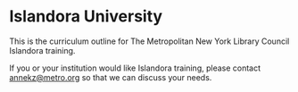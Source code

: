 # Islandora University

This is the curriculum outline for The Metropolitan New York Library Council Islandora training.

If you or your institution would like Islandora training, please contact annekz@metro.org so that we can discuss your needs.

